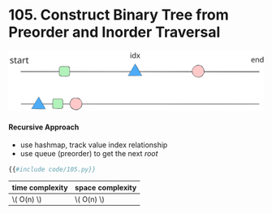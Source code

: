 # 105. Construct Binary Tree from Preorder and Inorder Traversal

<img src="assets/105.svg" alt="The Rust Logo" size="400"/>

#### Recursive Approach

- use hashmap, track value index relationship
- use queue (preorder) to get the next *root*

```python
{{#include code/105.py}}
```

| time complexity | space complexity |
| --------------- | ---------------- |
| \\( O(n) \\)    | \\( O(n) \\)     |
